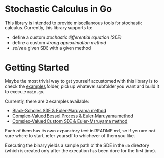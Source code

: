 # Stochastic Calculus in Go
This library is intended to provide miscellaneous tools for stochastic calculus. Currently, this library supports to:

- define a custom *stochastic differential equation (SDE)*
- define a custom *strong approximation method*
- *solve* a given SDE with a given method

# Getting Started
Maybe the most trivial way to get yourself accustomed with this library is to check the [examples](examples) folder, pick up whatever subfolder you want and build it to execute `main.go`. 

Currently, there are 3 examples available:
- [Black-Scholes SDE & Euler-Maruyama method](examples/em_bs/)
- [Complex-Valued Bessel Process & Euler-Maruyama method](examples/em_cplxbsl/)
- [Complex-Valued Custom SDE & Euler-Maruyama method](examples/em_cplxquad/)

Each of them has its own expanatory text in README.md, so if you are not sure where to start, refer yourself to whichever of them you like.

Executing the binary yields a sample path of the SDE in the `db` directory (which is created only after the execution has been done for the first time).